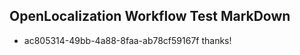 ## OpenLocalization Workflow Test MarkDown
* ac805314-49bb-4a88-8faa-ab78cf59167f thanks!

<!--HONumber=Aug16_HO4-->


